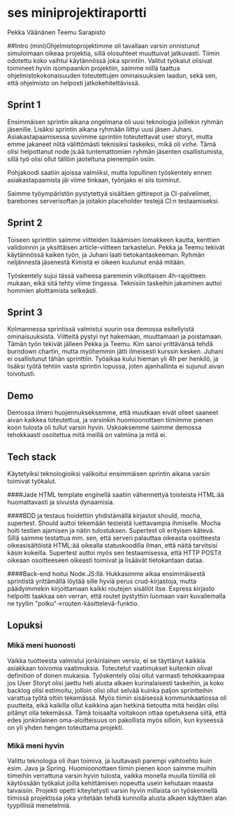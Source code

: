 # ses miniprojektiraportti

Pekka Väänänen
Teemu Sarapisto


##Intro
(mini)Ohjelmistoprojektimme oli tavallaan varsin onnistunut simuloimaan oikeaa projektia, sillä olosuhteet muuttuivat jatkuvasti. Tiimin odotettu koko vaihtui käytännössä joka sprintiin. Valitut työkalut olisivat toimineet hyvin isompaankin projektiin, saimme niillä taattua ohjelmistokokonaisuuden toteutettujen ominaisuuksien laadun, sekä sen, että ohjelmisto on helposti jatkokehitettävissä. 

## Sprint 1
Ensimmäisen sprintin aikana ongelmana oli uusi teknologia joillekin ryhmän jäsenille. Lisäksi sprintin aikana ryhmään liittyi uusi jäsen Juhani. Asiakastapaamisessa sovimme sprintiin toteutettavat user storyt, mutta emme jakaneet niitä välittömästi teknisiksi taskeiksi, mikä oli virhe. Tämä olisi helpottanut node.js:ää tuntemattomien ryhmän jäsenten osallistumista, sillä työ olisi ollut tällöin jaoteltuna pienempiin osiin.

Pohjakoodi saatiin ajoissa valmiiksi, mutta lopullinen työskentely ennen asiakastapaamista jäi viime tinkaan, työnjako ei siis toiminut.

Saimme työympäristön pystytettyä sisältäen gittirepot ja CI-palvelimet, barebones serverisoftan ja joitakin placeholder testejä CI:n testaamiseksi.

## Sprint 2
Toiseen sprinttiin saimme viitteiden lisäämisen lomakkeen kautta, kenttien validoinnin ja yksittäisen article-viitteen tarkastelun. Pekka ja Teemu tekivät käytännössä kaiken työn, ja Juhani laati tietokantaskeeman. Ryhmän neljännestä jäsenestä Kimistä ei oikeen kuulunut enää mitään.

Työskentely sujui tässä vaiheesa paremmin viikottaisen 4h-rajoitteen mukaan, eikä sitä tehty viime tingassa. Teknisiin taskeihin jakaminen auttoi hommien aloittamista selkeästi.

## Sprint 3

Kolmannessa sprintissä valmistui suurin osa demossa esitellyistä ominaisuuksista. Viitteitä pystyi nyt hakemaan, muuttamaan ja poistamaan. Tämän työn tekivät jälleen Pekka ja Teemu. Kim sanoi yrittävänsä tehdä burndown chartin, mutta myöhemmin jätti ilmeisesti kurssin kesken. Juhani ei osallistunut tähän sprinttiin. Työaikaa kului hieman yli 4h per henkilö, ja lisäksi työtä tehtiin vasta sprintin lopussa, joten ajanhallinta ei sujunut aivan toivotusti.

## Demo
Demossa ilmeni huojennukseksemme, että muutkaan eivät olleet saaneet aivan kaikkea toteutettua, ja varsinkin huomioonottaen tiimimme pienen koon tulosta oli tullut varsin hyvin. Uskoaksemme saimme demossa tehokkaasti osoitettua mitä meillä on valmiina ja mitä ei.

## Tech stack
Käytetyiksi teknologioiksi valikoitui ensimmäisen sprintin aikana varsin toimivat työkalut. 

####Jade HTML template enginellä
saatiin vähennettyä toisteista HTML:ää huomattavasti ja sivuista dynaamisia. 

####BDD ja testaus
hoidettiin yhdistämällä kirjastot should, mocha, supertest. Should auttoi tekemään testeistä luettavampia ihmiselle. Mocha hoiti testien ajamisen ja nätin tulostuksen. Supertest oli erityisen kätevä. Sillä saimme testattua mm. sen, että serveri palauttaa oikeasta osoitteesta oikeasisältöistä HTML:ää oikealla statuskoodilla ilman, että näitä tarvitsisi käsin kokeilla. Supertest auttoi myös sen testaamisessa, että HTTP POSTit oikeaan osoitteeseen oikeasti toimivat ja lisäävät tietokantaan dataa.

####Back-end
hoitui Node.JS:llä. Hukkasimme aikaa ensimmäisestä sprintistä yrittämällä löytää sille hyviä perus crud-kirjastoja, mutta päädyimmekin kirjoittamaan kaikki routejen sisällöt itse. Express kirjasto helpoitti taakkaa sen verran, että routet pystyttiin luomaan vain kuvailemalla ne tyyliin "polku"->routen-käsittelevä-funktio.

## Lopuksi

### Mikä meni huonosti
Vaikka tuotteesta valmistui jonkinlainen versio, ei se täyttänyt kaikkia asiakkaan toivomia vaatimuksia. Toteutetut vaatimukset kuitenkin olivat definition of donen mukaisia. Työskentely olisi ollut varmasti tehokkaampaa jos User Storyt olisi jaettu heti alusta alkaen kurinalaisesti taskeihin, ja koko backlog olisi estimoitu, jolloin olisi ollut selvää kuinka paljon sprintteihin varattua työtä oltiin tekemässä. Myös tiimin sisäisessä kommunikaatiossa oli puutteita, eikä kaikilla ollut kaikkina ajan hetkinä tietoutta mitä heidän olisi pitänyt olla tekemässä. Tämä toisaalta voitakoon ottaa opetuksena siitä, että edes jonkinlainen oma-aloitteisuus on pakollista myös silloin, kun kyseessä on yli yhden hengen toteuttama projekti.

### Mikä meni hyvin
Valittu teknologia oli ihan toimiva, ja luultavasti parempi vaihtoehto kuin esim. Java ja Spring. Huomioonottaen tiimin pienen koon saimme muihin tiimeihin verrattuna varsin hyvin tulosta, vaikka monella muulla tiimillä oli käytössään työkalut joilla kehittämisen nopeutta usein kehutaan maasta taivaisiin. Projekti opetti kiteytetysti varsin hyvin millaista on työskennellä tiimissä projektissa joka yritetään tehdä kunnolla alusta alkaen käyttäen alan tyypillisiä menetelmiä.  
